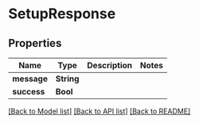 # SetupResponse

## Properties
Name | Type | Description | Notes
------------ | ------------- | ------------- | -------------
**message** | **String** |  | 
**success** | **Bool** |  | 

[[Back to Model list]](../README.md#documentation-for-models) [[Back to API list]](../README.md#documentation-for-api-endpoints) [[Back to README]](../README.md)


